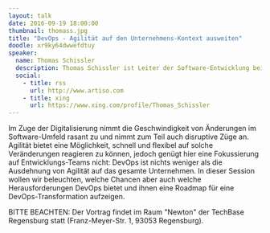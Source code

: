 ```yaml
---
layout: talk
date: 2016-09-19 18:00:00
thumbnail: thomass.jpg
title: "DevOps - Agilität auf den Unternehmens-Kontext ausweiten"
doodle: xr9ky64dwwefdtuy
speaker:
  name: Thomas Schissler
  description: Thomas Schissler ist Leiter der Software-Entwicklung bei der artiso solutions GmbH und unterstützt als Coach und Consultant Kunden bei der Verbesserung ihrer Software-Entwicklungsprozesse auf Basis von Agilität. Seit 2007 ist er jählich von Microsoft mit dem Microsoft MVP Award im Bereich Visual Studio ALM ausgezeichnet worden. Seit 2010 ist er zertifizierter Scrum-Trainer und bietet neben PSD.Net und PSM Trainings auch individuelle Coachings für agile Teams. Dabei kommt ihm zugute, dass er auch eng mit den internen Entwickler-Teams bei artiso arbeitet und so aus theoretischem Wissen und Praxiserfahrung gleichermaßen schöpfen. Sein Steckenpferd ist aktuell das Thema DevOps das neben den organisatorischen Herausforderungen vor allem auch auf technischer Ebene spannend ist und damit die beiden Interessensgebiete von Thomas ideal vereint.
  social:
    - title: rss
      url: http://www.artiso.com
    - title: xing
      url: https://www.xing.com/profile/Thomas_Schissler
---
```

Im Zuge der Digitalisierung nimmt die Geschwindigkeit von Änderungen im Software-Umfeld rasant zu und nimmt zum Teil auch disruptive Züge an. Agilität bietet eine Möglichkeit, schnell und flexibel auf solche Veränderungen reagieren zu können, jedoch genügt hier eine Fokussierung auf Entwicklungs-Teams nicht: DevOps ist nichts weniger als die Ausdehnung von Agilität auf das gesamte Unternehmen. In dieser Session wollen wir beleuchten, welche Chancen aber auch welche Herausforderungen DevOps bietet und ihnen eine Roadmap für eine DevOps-Transformation aufzeigen.

BITTE BEACHTEN: Der Vortrag findet im Raum "Newton" der TechBase Regensburg statt (Franz-Meyer-Str. 1, 93053 Regensburg).